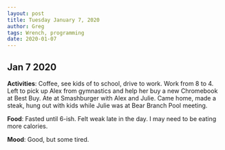 ```yaml
---
layout: post
title: Tuesday January 7, 2020
author: Greg
tags: Wrench, programming
date: 2020-01-07
---
```


## Jan 7 2020

**Activities**: Coffee, see kids of to school, drive to work. Work from 8 to 4. Left to pick up Alex from gymnastics and help her buy a new Chromebook at Best Buy. Ate at Smashburger with Alex and Julie. Came home, made a steak, hung out with kids while Julie was at Bear Branch Pool meeting.

**Food**: Fasted until 6-ish. Felt weak late in the day. I may need to be eating more calories.

**Mood**: Good, but some tired.
